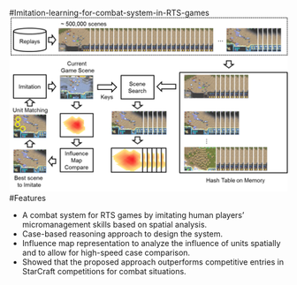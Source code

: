 #Imitation-learning-for-combat-system-in-RTS-games
![test](https://github.com/chc2212/Imitation-learning-for-combat-system-in-RTS-games/blob/master/pic1.png)
#Features
*	A combat system for RTS games by imitating human players’ micromanagement skills based on spatial analysis. 
*	Case-based reasoning approach to design the system.
*	Influence map representation to analyze the influence of units spatially and to allow for high-speed case comparison.
*	Showed that the proposed approach outperforms competitive entries in StarCraft competitions for combat situations.
